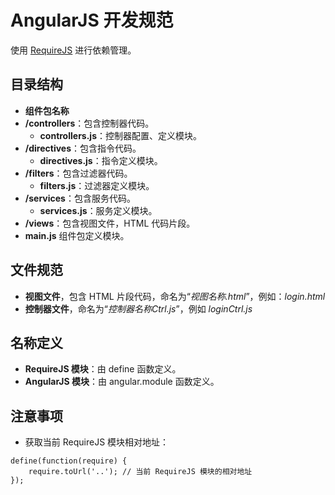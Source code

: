 # AngularJS 开发规范

使用 [RequireJS](http://requirejs.cn/) 进行依赖管理。

## 目录结构

- **组件包名称**
 - **/controllers**：包含控制器代码。
   - **controllers.js**：控制器配置、定义模块。
 - **/directives**：包含指令代码。
   - **directives.js**：指令定义模块。
 - **/filters**：包含过滤器代码。
   - **filters.js**：过滤器定义模块。
 - **/services**：包含服务代码。
   - **services.js**：服务定义模块。
 - **/views**：包含视图文件，HTML 代码片段。
 - **main.js** 组件包定义模块。

## 文件规范

- **视图文件**，包含 HTML 片段代码，命名为“*视图名称.html*”，例如：*login.html*
- **控制器文件**，命名为“*控制器名称Ctrl.js*”，例如 *loginCtrl.js*

## 名称定义

- **RequireJS 模块**：由 define 函数定义。
- **AngularJS 模块**：由 angular.module 函数定义。

## 注意事项

- 获取当前 RequireJS 模块相对地址：
```
define(function(require) {
    require.toUrl('..'); // 当前 RequireJS 模块的相对地址
});
```
